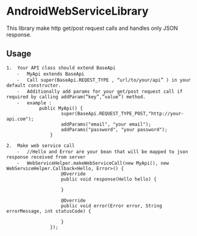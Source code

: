 # AndroidWebServiceLibrary

This library make http get/post request calls and handles only JSON response.

Usage
-----


	1.	Your API class should extend BaseApi
	    ⁃	MyApi extends BaseApi
	    ⁃	Call super(BaseApi.REQEST_TYPE , “url/to/your/api” ) in your default constructor.
	    ⁃	Additionally add params for your get/post request call if required by calling addParam(“key”,”value”) method.
	    ⁃	example :
                public MyApi() {
                        super(BaseApi.REQUEST_TYPE_POST,"http://your-api.com");
                        addParams("email", "your email");
                        addParams("password", "your password");
                    }

	2.	Make web service call
	    ⁃   //Hello and Error are your bean that will be mapped to json response received from server
	    ⁃   WebServiceHelper.makeWebServiceCall(new MyApi(), new WebServiceHelper.Callback<Hello, Error>() {
                        @Override
                        public void response(Hello hello) {

                        }

                        @Override
                        public void error(Error error, String errorMessage, int statusCode) {

                        }
                    });


